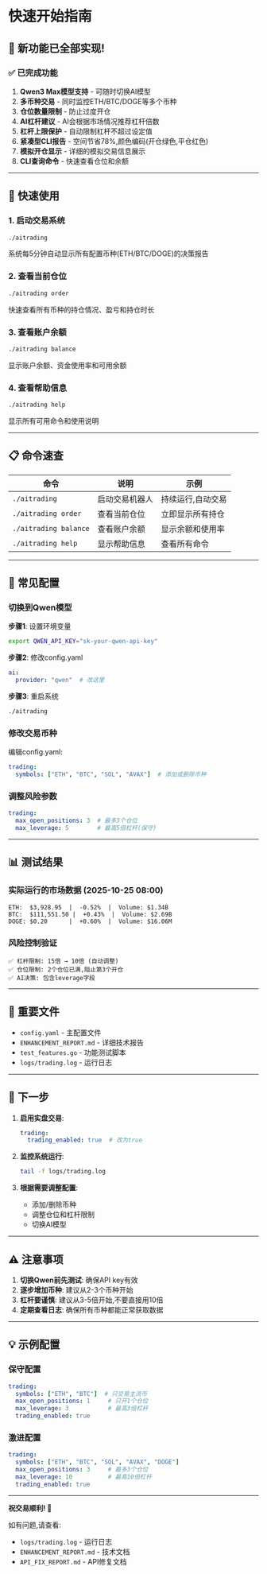 # 快速开始指南

## 🎉 新功能已全部实现!

### ✅ 已完成功能

1. **Qwen3 Max模型支持** - 可随时切换AI模型
2. **多币种交易** - 同时监控ETH/BTC/DOGE等多个币种
3. **仓位数量限制** - 防止过度开仓
4. **AI杠杆建议** - AI会根据市场情况推荐杠杆倍数
5. **杠杆上限保护** - 自动限制杠杆不超过设定值
6. **紧凑型CLI报告** - 空间节省78%,颜色编码(开仓绿色,平仓红色)
7. **模拟开仓显示** - 详细的模拟交易信息展示
8. **CLI查询命令** - 快速查看仓位和余额

---

## 🚀 快速使用

### 1. 启动交易系统
```bash
./aitrading
```
系统每5分钟自动显示所有配置币种(ETH/BTC/DOGE)的决策报告

### 2. 查看当前仓位
```bash
./aitrading order
```
快速查看所有币种的持仓情况、盈亏和持仓时长

### 3. 查看账户余额
```bash
./aitrading balance
```
显示账户余额、资金使用率和可用余额

### 4. 查看帮助信息
```bash
./aitrading help
```
显示所有可用命令和使用说明

---

## 📋 命令速查

| 命令 | 说明 | 示例 |
|------|------|------|
| `./aitrading` | 启动交易机器人 | 持续运行,自动交易 |
| `./aitrading order` | 查看当前仓位 | 立即显示所有持仓 |
| `./aitrading balance` | 查看账户余额 | 显示余额和使用率 |
| `./aitrading help` | 显示帮助信息 | 查看所有命令 |

---

## 🔧 常见配置

### 切换到Qwen模型

**步骤1**: 设置环境变量
```bash
export QWEN_API_KEY="sk-your-qwen-api-key"
```

**步骤2**: 修改config.yaml
```yaml
ai:
  provider: "qwen"  # 改这里
```

**步骤3**: 重启系统
```bash
./aitrading
```

### 修改交易币种

编辑config.yaml:
```yaml
trading:
  symbols: ["ETH", "BTC", "SOL", "AVAX"]  # 添加或删除币种
```

### 调整风险参数

```yaml
trading:
  max_open_positions: 3  # 最多3个仓位
  max_leverage: 5        # 最高5倍杠杆(保守)
```

---

## 📊 测试结果

### 实际运行的市场数据 (2025-10-25 08:00)
```
ETH:  $3,928.95  |  -0.52%  |  Volume: $1.34B
BTC:  $111,551.50 |  +0.43%  |  Volume: $2.69B
DOGE: $0.20      |  +0.60%  |  Volume: $16.06M
```

### 风险控制验证
```
✅ 杠杆限制: 15倍 → 10倍 (自动调整)
✅ 仓位限制: 2个仓位已满,阻止第3个开仓
✅ AI决策: 包含leverage字段
```

---

## 📁 重要文件

- `config.yaml` - 主配置文件
- `ENHANCEMENT_REPORT.md` - 详细技术报告
- `test_features.go` - 功能测试脚本
- `logs/trading.log` - 运行日志

---

## 🎯 下一步

1. **启用实盘交易**:
   ```yaml
   trading:
     trading_enabled: true  # 改为true
   ```

2. **监控系统运行**:
   ```bash
   tail -f logs/trading.log
   ```

3. **根据需要调整配置**:
   - 添加/删除币种
   - 调整仓位和杠杆限制
   - 切换AI模型

---

## ⚠️ 注意事项

1. **切换Qwen前先测试**: 确保API key有效
2. **逐步增加币种**: 建议从2-3个币种开始
3. **杠杆要谨慎**: 建议从3-5倍开始,不要直接用10倍
4. **定期查看日志**: 确保所有币种都能正常获取数据

---

## 💡 示例配置

### 保守配置
```yaml
trading:
  symbols: ["ETH", "BTC"]  # 只交易主流币
  max_open_positions: 1     # 只开1个仓位
  max_leverage: 3           # 最高3倍杠杆
  trading_enabled: true
```

### 激进配置
```yaml
trading:
  symbols: ["ETH", "BTC", "SOL", "AVAX", "DOGE"]
  max_open_positions: 3     # 最多3个仓位
  max_leverage: 10          # 最高10倍杠杆
  trading_enabled: true
```

---

**祝交易顺利! 🎉**

如有问题,请查看:
- `logs/trading.log` - 运行日志
- `ENHANCEMENT_REPORT.md` - 技术文档
- `API_FIX_REPORT.md` - API修复文档

